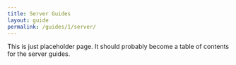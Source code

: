 ```yaml
---
title: Server Guides
layout: guide
permalink: /guides/1/server/
---
```


This is just placeholder page. It should probably become a table of
contents for the server guides.

